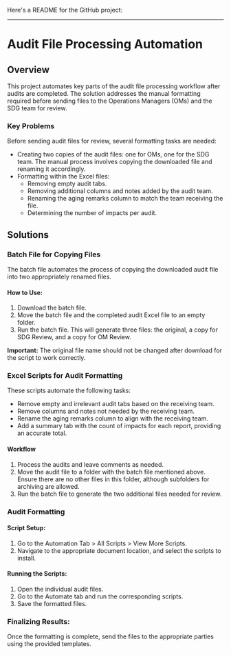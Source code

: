 Here's a README for the GitHub project:

---

# Audit File Processing Automation

## Overview
This project automates key parts of the audit file processing workflow after audits are completed. The solution addresses the manual formatting required before sending files to the Operations Managers (OMs) and the SDG team for review.

### Key Problems
Before sending audit files for review, several formatting tasks are needed:
- Creating two copies of the audit files: one for OMs, one for the SDG team. The manual process involves copying the downloaded file and renaming it accordingly.
- Formatting within the Excel files:
  - Removing empty audit tabs.
  - Removing additional columns and notes added by the audit team.
  - Renaming the aging remarks column to match the team receiving the file.
  - Determining the number of impacts per audit.

## Solutions

### Batch File for Copying Files
The batch file automates the process of copying the downloaded audit file into two appropriately renamed files.

#### How to Use:
1. Download the batch file.
2. Move the batch file and the completed audit Excel file to an empty folder.
3. Run the batch file. This will generate three files: the original, a copy for SDG Review, and a copy for OM Review.

**Important:** The original file name should not be changed after download for the script to work correctly.

### Excel Scripts for Audit Formatting
These scripts automate the following tasks:
- Remove empty and irrelevant audit tabs based on the receiving team.
- Remove columns and notes not needed by the receiving team.
- Rename the aging remarks column to align with the receiving team.
- Add a summary tab with the count of impacts for each report, providing an accurate total.

#### Workflow
1. Process the audits and leave comments as needed.
2. Move the audit file to a folder with the batch file mentioned above. Ensure there are no other files in this folder, although subfolders for archiving are allowed.
3. Run the batch file to generate the two additional files needed for review.

### Audit Formatting

#### Script Setup:
1. Go to the Automation Tab > All Scripts > View More Scripts.
2. Navigate to the appropriate document location, and select the scripts to install.

#### Running the Scripts:
1. Open the individual audit files.
2. Go to the Automate tab and run the corresponding scripts.
3. Save the formatted files.

### Finalizing Results:
Once the formatting is complete, send the files to the appropriate parties using the provided templates.
